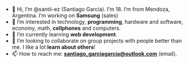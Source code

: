- 👋 Hi, I’m @santii-ez (Santiago García). I’m 18. I’m from Mendoza, Argentina. I’m working on **Samsung** (sales)
- 👀 I’m interested in technology, **programming**, hardware and software, economy, math, **cellphones** and computers.
- 🌱 I’m currently learning **web development**.
- 💞️ I’m looking to collaborate on group projects with people better than me. I like a lot **learn about others**!
- 📫 How to reach me: **santiago_garciagarcia@outlook.com** (email).

<!---
santii-ez/santii-ez is a ✨ special ✨ repository because its `README.md` (this file) appears on your GitHub profile.
You can click the Preview link to take a look at your changes.
--->
